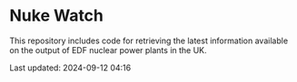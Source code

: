 # Nuke Watch

This repository includes code for retrieving the latest information available on the output of EDF nuclear power plants in the UK.

Last updated: 2024-09-12 04:16